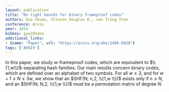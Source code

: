 ```yaml
---
layout: publication
title: "On tight bounds for binary frameproof codes"
authors: Guo Chuan, Stinson Douglas R., van Trung Tran
conference: Arxiv
year: 2014
bibkey: guo2014on
additional_links:
- {name: "Paper", url: "https://arxiv.org/abs/1406.6920"}
tags: ['ARXIV']
---
```

In this paper, we study $w$-frameproof codes, which are equivalent to $\\{1,w\\}$-separating hash families. Our main results concern binary codes, which are defined over an alphabet of two symbols. For all $w \geq 3$, and for $w+1 \leq N \leq 3w$, we show that an $SHF(N; n,2, \\{1,w \\})$ exists only if $n \leq N$, and an $SHF(N; N,2, \\{1,w \\})$ must be a permutation matrix of degree $N$.